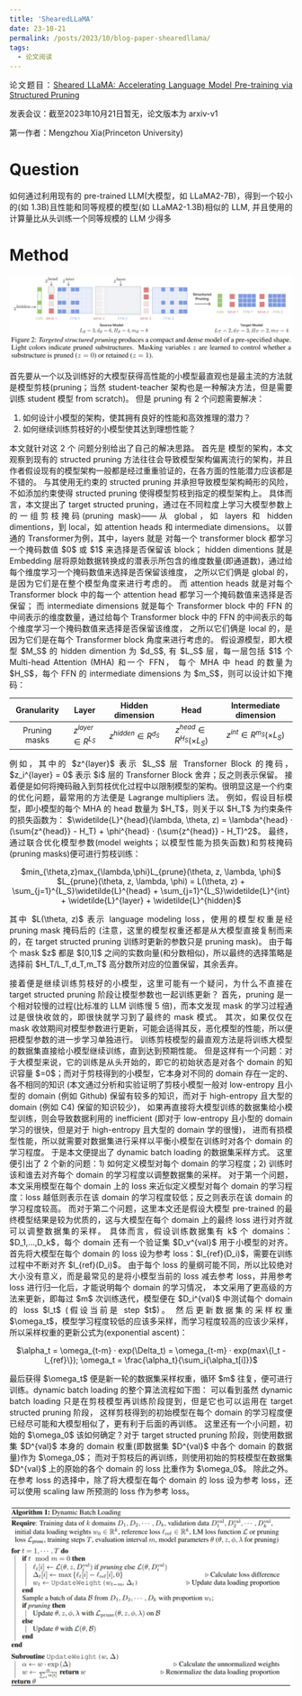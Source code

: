 ```yaml
---
title: 'ShearedLLaMA'
date: 23-10-21
permalink: /posts/2023/10/blog-paper-shearedllama/
tags:
  - 论文阅读
---
```


<p style="text-align:justify; text-justify:inter-ideograph;"> 论文题目：<a href="https://arxiv.org/abs/2310.06694" target="_blank" title="ShearedLLaMA">Sheared LLaMA: Accelerating Language Model Pre-training via Structured Pruning</a></p>

发表会议：截至2023年10月21日暂无，论文版本为 arxiv-v1

第一作者：Mengzhou Xia(Princeton University)

Question
===

<p style="text-align:justify; text-justify:inter-ideograph;">如何通过利用现有的 pre-trained LLM(大模型，如 LLaMA2-7B)，得到一个较小的(如 1.3B)且性能和同等规模的模型(如 LLaMA2-1.3B)相似的 LLM, 
并且使用的计算量比从头训练一个同等规模的 LLM 少得多</p>

Method
===

![targeted structured pruning](/images/paper_ShearedLLaMA.png)

<p style="text-align:justify; text-justify:inter-ideograph;">首先要从一个以及训练好的大模型获得高性能的小模型最直观也是最主流的方法就是模型剪枝(pruning；当然 student-teacher 架构也是一种解决方法，但是需要训练 student 模型 from scratch)。
但是 pruning 有 2 个问题需要解决：</p>

1) 如何设计小模型的架构，使其拥有良好的性能和高效推理的潜力？ 
2) 如何继续训练剪枝好的小模型使其达到理想性能？

<p style="text-align:justify; text-justify:inter-ideograph;">本文就针对这 2 个 问题分别给出了自己的解决思路。
首先是 模型的架构，本文观察到现有的 structed pruning 方法往往会导致模型架构偏离流行的架构，并且作者假设现有的模型架构一般都是经过重重验证的，在各方面的性能潜力应该都是不错的。
与其使用无约束的 structed pruning 并承担导致模型架构畸形的风险，不如添加约束使得 structed pruning 使得模型剪枝到指定的模型架构上。
具体而言，本文提出了 target structed pruning，通过在不同粒度上学习大模型参数上的一组剪枝掩码(pruning mask)——从 global，如 layers 和 hidden dimentions，到 local，如 attention heads 和 intermediate dimensions。
以普通的 Transformer为例，其中，layers 就是 对每一个 transformer block 都学习一个掩码数值 $0$ 或 $1$ 来选择是否保留该 block；
hidden dimentions 就是 Embedding 层将原始数据转换成的潜表示所包含的维度数量(即通道数)，通过给每个维度学习一个掩码数值来选择是否保留该维度，
之所以它们俩是 global 的，是因为它们是在整个模型角度来进行考虑的。
而 attention heads 就是对每个 Transformer block 中的每一个 attention head 都学习一个掩码数值来选择是否保留；
而 intermediate dimensions 就是每个 Transformer block 中的 FFN 的中间表示的维度数量，通过给每个 Transformer block 中的 FFN 的中间表示的每个维度学习一个掩码数值来选择是否保留该维度，
之所以它们俩是 local 的，是因为它们是在每个 Transformer block 角度来进行考虑的。
假设源模型，即大模型 $M_S$ 的 hidden dimention 为 $d_S$, 有 $L_S$ 层，每一层包括 $1$ 个 Multi-head Attention (MHA) 和一个 FFN，
每个 MHA 中 head 的数量为 $H_S$，每个 FFN 的 intermediate dimensions 为 $m_S$，则可以设计如下掩码：</p>

|  Granularity  | Layer | Hidden dimension | Head |       Intermediate dimension       |
|:-------------:|:-------:|:-------:|:-------:|:----------------------------------:|
| Pruning masks |$z^{layer} \in R^{L_S}$|$z^{hidden} \in R^{d_S}$|$z^{head} \in R^{H_S} (\times L_S)$| $z^{int} \in R^{m_S} (\times L_S)$ |

<p style="text-align:justify; text-justify:inter-ideograph;">例如，其中的 $z^{layer}$ 表示 $L_S$ 层 Transforner Block 的掩码，$z_i^{layer} = 0$ 表示 $i$ 层的 Transforner Block 舍弃；反之则表示保留。
接着便是如何将掩码融入到剪枝优化过程中以限制模型的架构。很明显这是一个约束的优化问题，最常用的方法便是 Lagrange multipliers 法。
例如，假设目标模型，即小模型的每个 MHA 的 head 数量为 $H_T$，则关于以 $H_T$ 为约束条件的损失函数为：
$\widetilde{L}^{head}(\lambda, \theta, z) = \lambda^{head} · (\sum{z^{head}} - H_T) + \phi^{head} · (\sum{z^{head}} - H_T)^2$。
最终，通过联合优化模型参数(model weights；以模型性能为损失函数)和剪枝掩码(pruning masks)便可进行剪枝训练：</p>

<center>$min_{\theta,z}max_{\lambda,\phi}L_{prune}(\theta, z, \lambda, \phi)$</center>
<center>$L_{prune}(\theta, z, \lambda, \phi) = L(\theta, z) + \sum_{j=1}^{L_S}\widetilde{L}^{head} + \sum_{j=1}^{L_S}\widetilde{L}^{int} + \widetilde{L}^{layer} + \widetilde{L}^{hidden}$</center>

<p style="text-align:justify; text-justify:inter-ideograph;">其中 $L(\theta, z)$ 表示 language modeling loss，使用的模型权重是经 pruning mask 掩码后的
(注意，这里的模型权重还都是从大模型直接复制而来的，在 target structed pruning 训练时更新的参数只是 pruning mask)。
由于每个 mask $z$ 都是 $[0,1]$ 之间的实数向量(和分数相似)，所以最终的选择策略是选择前 $H_T/L_T,d_T,m_T$ 高分数所对应的位置保留，其余丢弃。</p>

<p style="text-align:justify; text-justify:inter-ideograph;">接着便是继续训练剪枝好的小模型，这里可能有一个疑问，为什么不直接在 target structed pruning 阶段让模型参数也一起训练更新？
首先，pruning 是一个相对较慢的过程(比标准的 LLM 训练慢 5 倍)，而本文发现 mask 的学习过程通过是很快收敛的，即很快就学习到了最终的 mask 模式。
其次，如果仅仅在 mask 收敛期间对模型参数进行更新，可能会适得其反，恶化模型的性能，所以便把模型参数的进一步学习单独进行。
训练剪枝模型的最直观方法是将训练大模型的数据集直接给小模型继续训练，直到达到预期性能。
但是这样有一个问题：对于大模型来说，它的训练是从头开始的，即它的初始状态是对各个 domain 的知识容量 $=0$；而对于剪枝得到的小模型，它本身对不同的 domain 存在一定的、各不相同的知识
(本文通过分析和实验证明了剪枝小模型一般对 low-entropy 且小型的 domain (例如 Github) 保留有较多的知识，而对于 high-entropy 且大型的 domain (例如 C4) 保留的知识较少)，
如果再直接将大模型训练的数据集给小模型训练，则会导致数据利用的 inefficient (即对于 low-entropy 且小型的 domain 学习的很快，但是对于 high-entropy 且大型的 domain 学的很慢)，
进而有损模型性能，所以就需要对数据集进行采样以平衡小模型在训练时对各个 domain 的学习程度。
于是本文便提出了 dynamic batch loading 的数据集采样方式。
这里便引出了 2 个新的问题：1) 如何定义模型对每个 domain 的学习程度；2) 训练时该和谁去对齐每个 domain 的学习程度以调整数据集的采样。
对于第一个问题，本文采用模型在每个 domain 上的 loss 来近似定义模型对每个 domain 的学习程度：loss 越低则表示在该 domain 的学习程度较低；反之则表示在该 domain 的学习程度较高。
而对于第二个问题，这里本文还是假设大模型 pre-trained 的最终模型结果是较为优质的，这与大模型在每个 domain 上的最终 loss 进行对齐就可以调整数据集的采样。
具体而言，假设训练数据集有 k$ 个 domains：$D_1,...,D_k$，每个 domain 还有一个验证集 $D_v^{val}$ 用于小模型的对齐。
首先将大模型在每个 domain 的 loss 设为参考 loss：$l_{ref}(D_i)$，需要在训练过程中不断对齐 $l_{ref}(D_i)$。
由于每个 loss 的量纲可能不同，所以比较绝对大小没有意义，而是最常见的是将小模型当前的 loss 减去参考 loss，并用参考 loss 进行归一化后，才能说明每个 domain 的学习情况，
本文采用了更高级的方法来更新，即每过 $m$ 次训练迭代，模型便在 $D_i^{val}$ 中测试每个 domain 的 loss $l_t$ (假设当前是 step $t$)。
然后更新数据集的采样权重 $\omega_t$，模型学习程度较低的应该多采样，而学习程度较高的应该少采样，所以采样权重的更新公式为(exponential ascent)：</p>

<center>$\alpha_t = \omega_{t-m} · exp(\Delta_t) = \omega_{t-m} · exp(max\{l_t - l_{ref}\}); \omega_t = \frac{\alpha_t}{\sum_i{\alpha_t[i]}}$</center>

<p style="text-align:justify; text-justify:inter-ideograph;">最后获得 $\omega_t$ 便是新一轮的数据集采样权重，循环 $m$ 往复，便可进行训练。dynamic batch loading 的整个算法流程如下图：
可以看到虽然 dynamic batch loading 只是在剪枝模型再训练阶段提到，但是它也可以运用在 target structed pruning 阶段，
这样剪枝得到的初始模型在每个 domain 的学习程度便已经尽可能和大模型相似了，更有利于后面的再训练。
这里还有一个小问题，初始的 $\omega_0$ 该如何确定？对于 target structed pruning 阶段，则使用数据集 $D^{val}$ 本身的 domain 权重(即数据集 $D^{val}$ 中各个 domain 的数据量)作为 $\omega_0$；
而对于剪枝后的再训练，则使用初始的剪枝模型在数据集 $D^{val}$ 上的原始的各个 domain 的 loss 比重作为 $\omega_0$。
除此之外。在参考 loss 的选择中，除了将大模型在每个 domain 的 loss 设为参考 loss，还可以使用 scaling law 所预测的 loss 作为参考 loss。</p>

![Sheared LLaMA](/images/paper_ShearedLLaMA_algorithm2.png)